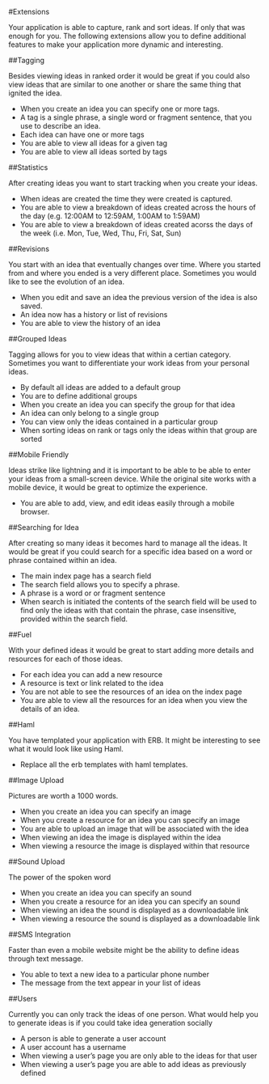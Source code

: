 #Extensions

Your application is able to capture, rank and sort ideas. If only that was enough for you. The following extensions allow you to define additional features to make your application more dynamic and interesting.

##Tagging

Besides viewing ideas in ranked order it would be great if you could also view ideas that are similar to one another or share the same thing that ignited the idea.

* When you create an idea you can specify one or more tags.
* A tag is a single phrase, a single word or fragment sentence, that you use to describe an idea.
* Each idea can have one or more tags
* You are able to view all ideas for a given tag
* You are able to view all ideas sorted by tags

##Statistics

After creating ideas you want to start tracking when you create your ideas.

* When ideas are created the time they were created is captured.
* You are able to view a breakdown of ideas created across the hours of the day (e.g. 12:00AM to 12:59AM, 1:00AM to 1:59AM)
* You are able to view a breakdown of ideas created acorss the days of the week (i.e. Mon, Tue, Wed, Thu, Fri, Sat, Sun)

##Revisions

You start with an idea that eventually changes over time. Where you started from and where you ended is a very different place. Sometimes you would like to see the evolution of an idea.

* When you edit and save an idea the previous version of the idea is also saved.
* An idea now has a history or list of revisions
* You are able to view the history of an idea

##Grouped Ideas

Tagging allows for you to view ideas that within a certian category. Sometimes you want to differentiate your work ideas from your personal ideas.

* By default all ideas are added to a default group
* You are to define additional groups
* When you create an idea you can specify the group for that idea
* An idea can only belong to a single group
* You can view only the ideas contained in a particular group
* When sorting ideas on rank or tags only the ideas within that group are sorted

##Mobile Friendly

Ideas strike like lightning and it is important to be able to be able to enter your ideas from a small-screen device. While the original site works with a mobile device, it would be great to optimize the experience.

* You are able to add, view, and edit ideas easily through a mobile browser.

##Searching for Idea

After creating so many ideas it becomes hard to manage all the ideas. It would be great if you could search for a specific idea based on a word or phrase contained within an idea.

* The main index page has a search field
* The search field allows you to specify a phrase.
* A phrase is a word or or fragment sentence
* When search is initiated the contents of the search field will be used to find only the ideas with that contain the phrase, case insensitive, provided within the search field.

##Fuel

With your defined ideas it would be great to start adding more details and resources for each of those ideas.

* For each idea you can add a new resource
* A resource is text or link related to the idea
* You are not able to see the resources of an idea on the index page
* You are able to view all the resources for an idea when you view the details of an idea.

##Haml

You have templated your application with ERB. It might be interesting to see what it would look like using Haml.

* Replace all the erb templates with haml templates.

##Image Upload

Pictures are worth a 1000 words.

* When you create an idea you can specify an image
* When you create a resource for an idea you can specify an image
* You are able to upload an image that will be associated with the idea
* When viewing an idea the image is displayed within the idea
* When viewing a resource the image is displayed within that resource

##Sound Upload

The power of the spoken word

* When you create an idea you can specify an sound
* When you create a resource for an idea you can specify an sound
* When viewing an idea the sound is displayed as a downloadable link
* When viewing a resource the sound is displayed as a downloadable link

##SMS Integration

Faster than even a mobile website might be the ability to define ideas through text message.

* You able to text a new idea to a particular phone number
* The message from the text appear in your list of ideas

##Users

Currently you can only track the ideas of one person. What would help you to generate ideas is if you could take idea generation socially

* A person is able to generate a user account
* A user account has a username
* When viewing a user’s page you are only able to the ideas for that user
* When viewing a user’s page you are able to add ideas as previously defined